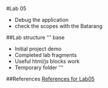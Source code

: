 #Lab 05
* Debug the application
* check the scopes with the Batarang

##Lab structure
'''
base
  - Initial project
demo
  - Completed lab
fragments
  - Useful html/js blocks
work
  - Temporary folder
'''

##References
[References for Lab05](angularjs-quickstart-05.md)

